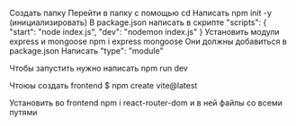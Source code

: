 Создать папку
Перейти в папку с помощью cd
Написать npm init -y (инициализировать)
В package.json написать в скрипте 
"scripts": {
    "start": "node index.js",
    "dev": "nodemon index.js"
  }
Установить модули express и mongoose npm i express mongoose
Они должны добавиться в package.json
Написать   "type": "module"

Чтобы запустить нужно написать npm run dev

Чтоюы создать frontend
$ npm create vite@latest

Установить во frontend npm i react-router-dom
и в ней файлы со всеми путями